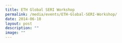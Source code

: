 ```yaml
---
title: ETH Global SERI Workshop
permalink: /media/events/ETH-Global-SERI-Workshop/
date: 2014-06-10
layout: post
description: ""
image: ""
---
```

